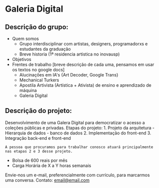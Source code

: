 # Galeria Digital

## Descrição do grupo:
  - Quem somos
    - Grupo interdisciplinar com artistas, designers, programadorxs e estudantes da graduação
    - Breve historia (1ª residencia artistica no inovausp)
  - Objetivos
  - Frentes de trabalho [breve descrição de cada uma, pensamos em usar os textos no google docs]
    - Alucinações em IA's {Art Decoder, Google Trans}
    - Mechanical Turkers
    - Apostila Artivista (Artística + Ativista)
      de ensino e aprendizado de máquina
    - Galeria Digital

## Descrição do projeto:
  Desenvolvimento de uma Galera Digital para democratizar o acesso a coleções públicas e privadas.
  Etapas do projeto:
    1. Projeto da arquitetura
       - Hierarquia de dados
       - banco de dados
    2. Implementação do front-end
    3. Integração back-end e front-end
    
    A pessoa que procuramos para trabalhar conosco atuará principalmente nas etapas 2 e 3 desse projeto.

  - Bolsa de 600 reais por mês
  - Carga Horária de X a Y horas semanais

Envie-nos um e-mail, preferencialmente com currículo, para marcarmos uma conversa.
Contato: email@email.com
